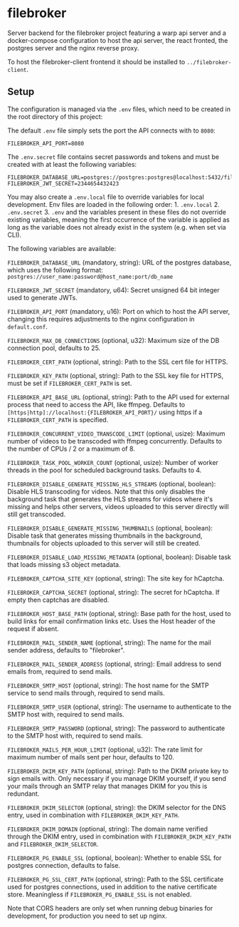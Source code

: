 # filebroker

Server backend for the filebroker project featuring a warp api server and a docker-compose configuration to host
the api server, the react fronted, the postgres server and the nginx reverse proxy.

To host the filebroker-client frontend it should be installed to `../filebroker-client`.

## Setup

The configuration is managed via the `.env` files, which need to be created in the root directory of this project:

The default `.env` file simply sets the port the API connects with to `8080`:

```text
FILEBROKER_API_PORT=8080
```

The `.env.secret` file contains secret passwords and tokens and must be created with at least the following variables:

```text
FILEBROKER_DATABASE_URL=postgres://postgres:postgres@localhost:5432/filebroker
FILEBROKER_JWT_SECRET=2344654432423
```

You may also create a `.env.local` file to override variables for local development.
Env files are loaded in the following order: 1. `.env.local` 2. `.env.secret` 3. `.env` and the variables present in these
files do not override existing variables, meaning the first occurrence of the variable is applied as long as the variable
does not already exist in the system (e.g. when set via CLI).

The following variables are available:

`FILEBROKER_DATABASE_URL` (mandatory, string): URL of the postgres database, which uses the following format: `postgres://user_name:password@host_name:port/db_name`

`FILEBROKER_JWT_SECRET` (mandatory, u64): Secret unsigned 64 bit integer used to generate JWTs.

`FILEBROKER_API_PORT` (mandatory, u16): Port on which to host the API server, changing this requires adjustments to the nginx configuration in `default.conf`.

`FILEBROKER_MAX_DB_CONNECTIONS` (optional, u32): Maximum size of the DB connection pool, defaults to 25.

`FILEBROKER_CERT_PATH` (optional, string): Path to the SSL cert file for HTTPS.

`FILEBROKER_KEY_PATH` (optional, string): Path to the SSL key file for HTTPS, must be set if `FILEBROKER_CERT_PATH` is set.

`FILEBROKER_API_BASE_URL` (optional, string): Path to the API used for external process that need to access the API, like ffmpeg.
Defaults to `[https|http]://localhost:{FILEBROKER_API_PORT}/` using https if a `FILEBROKER_CERT_PATH` is specified.

`FILEBROKER_CONCURRENT_VIDEO_TRANSCODE_LIMIT` (optional, usize): Maximum number of videos to be transcoded with ffmpeg concurrently.
Defaults to the number of CPUs / 2 or a maximum of 8.

`FILEBROKER_TASK_POOL_WORKER_COUNT` (optional, usize): Number of worker threads in the pool for scheduled background tasks.
Defaults to 4.

`FILEBROKER_DISABLE_GENERATE_MISSING_HLS_STREAMS` (optional, boolean): Disable HLS transcoding for videos. Note that this
only disables the background task that generates the HLS streams for videos where it's missing and helps other servers,
videos uploaded to this server directly will still get transcoded.

`FILEBROKER_DISABLE_GENERATE_MISSING_THUMBNAILS` (optional, boolean): Disable task that generates missing thumbnails in
the background, thumbnails for objects uploaded to this server will still be created.

`FILEBROKER_DISABLE_LOAD_MISSING_METADATA` (optional, boolean): Disable task that loads missing s3 object metadata.

`FILEBROKER_CAPTCHA_SITE_KEY` (optional, string): The site key for hCaptcha.

`FILEBROKER_CAPTCHA_SECRET` (optional, string): The secret for hCaptcha. If empty then captchas are disabled.

`FILEBROKER_HOST_BASE_PATH` (optional, string): Base path for the host, used to build links for email confirmation links etc. Uses the Host header of the request if absent.

`FILEBROKER_MAIL_SENDER_NAME` (optional, string): The name for the mail sender address, defaults to "filebroker".

`FILEBROKER_MAIL_SENDER_ADDRESS` (optional, string): Email address to send emails from, required to send mails.

`FILEBROKER_SMTP_HOST` (optional, string): The host name for the SMTP service to send mails through, required to send mails.

`FILEBROKER_SMTP_USER` (optional, string): The username to authenticate to the SMTP host with, required to send mails.

`FILEBROKER_SMTP_PASSWORD` (optional, string): The password to authenticate to the SMTP host with, required to send mails.

`FILEBROKER_MAILS_PER_HOUR_LIMIT` (optional, u32): The rate limit for maximum number of mails sent per hour, defaults to 120.

`FILEBROKER_DKIM_KEY_PATH` (optional, string): Path to the DKIM private key to sign emails with. Only necessary if you manage DKIM yourself,
if you send your mails through an SMTP relay that manages DKIM for you this is redundant.

`FILEBROKER_DKIM_SELECTOR` (optional, string): the DKIM selector for the DNS entry, used in combination with `FILEBROKER_DKIM_KEY_PATH`.

`FILEBROKER_DKIM_DOMAIN` (optional, string): The domain name verified through the DKIM entry, used in combination with `FILEBROKER_DKIM_KEY_PATH` and `FILEBROKER_DKIM_SELECTOR`.

`FILEBROKER_PG_ENABLE_SSL` (optional, boolean): Whether to enable SSL for postgres connection, defaults to false.

`FILEBROKER_PG_SSL_CERT_PATH` (optional, string): Path to the SSL certificate used for postgres connections, used in addition to the native certificate store. Meaningless if `FILEBROKER_PG_ENABLE_SSL` is not enabled.

Note that CORS headers are only set when running debug binaries for development, for production you need to set up nginx.
